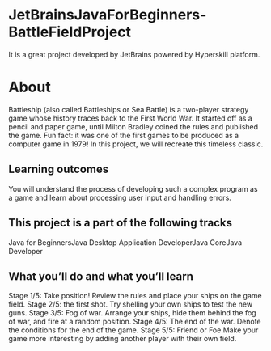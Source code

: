 # JetBrainsJavaForBeginners-BattleFieldProject
It is a great project developed by JetBrains powered by Hyperskill platform. 


# About
Battleship (also called Battleships or Sea Battle) is a two-player strategy game whose history traces back to the First World War. It started off as a pencil and paper game, until Milton Bradley coined the rules and published the game. Fun fact: it was one of the first games to be produced as a computer game in 1979! In this project, we will recreate this timeless classic.

## Learning outcomes
You will understand the process of developing such a complex program as a game and learn about processing user input and handling errors.

## This project is a part of the following tracks
Java for BeginnersJava Desktop Application DeveloperJava CoreJava Developer

## What you’ll do and what you’ll learn
Stage 1/5: Take position! Review the rules and place your ships on the game field.
Stage 2/5: the first shot. Try shelling your own ships to test the new guns.
Stage 3/5: Fog of war. Arrange your ships, hide them behind the fog of war, and fire at a random position.
Stage 4/5: The end of the war. Denote the conditions for the end of the game.
Stage 5/5: Friend or Foe.Make your game more interesting by adding another player with their own field.
